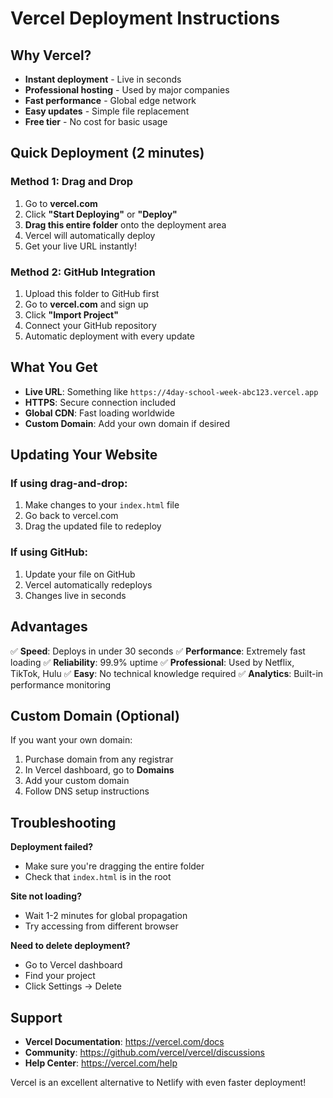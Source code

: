 # Vercel Deployment Instructions

## Why Vercel?
- **Instant deployment** - Live in seconds
- **Professional hosting** - Used by major companies
- **Fast performance** - Global edge network
- **Easy updates** - Simple file replacement
- **Free tier** - No cost for basic usage

## Quick Deployment (2 minutes)

### Method 1: Drag and Drop
1. Go to **vercel.com**
2. Click **"Start Deploying"** or **"Deploy"**
3. **Drag this entire folder** onto the deployment area
4. Vercel will automatically deploy
5. Get your live URL instantly!

### Method 2: GitHub Integration
1. Upload this folder to GitHub first
2. Go to **vercel.com** and sign up
3. Click **"Import Project"**
4. Connect your GitHub repository
5. Automatic deployment with every update

## What You Get

- **Live URL**: Something like `https://4day-school-week-abc123.vercel.app`
- **HTTPS**: Secure connection included
- **Global CDN**: Fast loading worldwide
- **Custom Domain**: Add your own domain if desired

## Updating Your Website

### If using drag-and-drop:
1. Make changes to your `index.html` file
2. Go back to vercel.com
3. Drag the updated file to redeploy

### If using GitHub:
1. Update your file on GitHub
2. Vercel automatically redeploys
3. Changes live in seconds

## Advantages

✅ **Speed**: Deploys in under 30 seconds
✅ **Performance**: Extremely fast loading
✅ **Reliability**: 99.9% uptime
✅ **Professional**: Used by Netflix, TikTok, Hulu
✅ **Easy**: No technical knowledge required
✅ **Analytics**: Built-in performance monitoring

## Custom Domain (Optional)

If you want your own domain:
1. Purchase domain from any registrar
2. In Vercel dashboard, go to **Domains**
3. Add your custom domain
4. Follow DNS setup instructions

## Troubleshooting

**Deployment failed?**
- Make sure you're dragging the entire folder
- Check that `index.html` is in the root

**Site not loading?**
- Wait 1-2 minutes for global propagation
- Try accessing from different browser

**Need to delete deployment?**
- Go to Vercel dashboard
- Find your project
- Click Settings → Delete

## Support

- **Vercel Documentation**: https://vercel.com/docs
- **Community**: https://github.com/vercel/vercel/discussions
- **Help Center**: https://vercel.com/help

Vercel is an excellent alternative to Netlify with even faster deployment!

